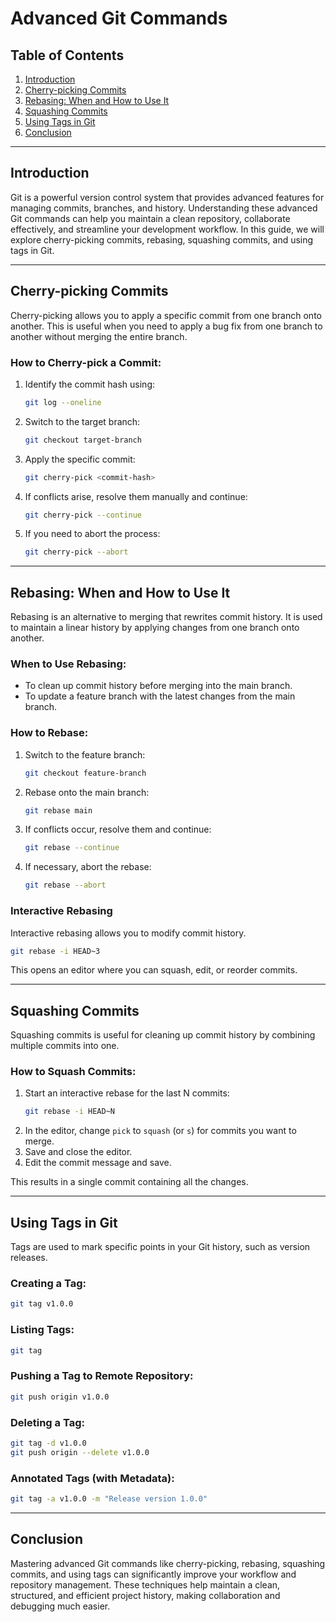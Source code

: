 # Advanced Git Commands

## Table of Contents
1. [Introduction](#introduction)
2. [Cherry-picking Commits](#cherry-picking-commits)
3. [Rebasing: When and How to Use It](#rebasing-when-and-how-to-use-it)
4. [Squashing Commits](#squashing-commits)
5. [Using Tags in Git](#using-tags-in-git)
6. [Conclusion](#conclusion)

---

## Introduction
Git is a powerful version control system that provides advanced features for managing commits, branches, and history. Understanding these advanced Git commands can help you maintain a clean repository, collaborate effectively, and streamline your development workflow. In this guide, we will explore cherry-picking commits, rebasing, squashing commits, and using tags in Git.

---

## Cherry-picking Commits
Cherry-picking allows you to apply a specific commit from one branch onto another. This is useful when you need to apply a bug fix from one branch to another without merging the entire branch.

### How to Cherry-pick a Commit:
1. Identify the commit hash using:
   ```sh
   git log --oneline
   ```
2. Switch to the target branch:
   ```sh
   git checkout target-branch
   ```
3. Apply the specific commit:
   ```sh
   git cherry-pick <commit-hash>
   ```
4. If conflicts arise, resolve them manually and continue:
   ```sh
   git cherry-pick --continue
   ```
5. If you need to abort the process:
   ```sh
   git cherry-pick --abort
   ```

---

## Rebasing: When and How to Use It
Rebasing is an alternative to merging that rewrites commit history. It is used to maintain a linear history by applying changes from one branch onto another.

### When to Use Rebasing:
- To clean up commit history before merging into the main branch.
- To update a feature branch with the latest changes from the main branch.

### How to Rebase:
1. Switch to the feature branch:
   ```sh
   git checkout feature-branch
   ```
2. Rebase onto the main branch:
   ```sh
   git rebase main
   ```
3. If conflicts occur, resolve them and continue:
   ```sh
   git rebase --continue
   ```
4. If necessary, abort the rebase:
   ```sh
   git rebase --abort
   ```

### Interactive Rebasing
Interactive rebasing allows you to modify commit history.
```sh
git rebase -i HEAD~3
```
This opens an editor where you can squash, edit, or reorder commits.

---

## Squashing Commits
Squashing commits is useful for cleaning up commit history by combining multiple commits into one.

### How to Squash Commits:
1. Start an interactive rebase for the last N commits:
   ```sh
   git rebase -i HEAD~N
   ```
2. In the editor, change `pick` to `squash` (or `s`) for commits you want to merge.
3. Save and close the editor.
4. Edit the commit message and save.

This results in a single commit containing all the changes.

---

## Using Tags in Git
Tags are used to mark specific points in your Git history, such as version releases.

### Creating a Tag:
```sh
git tag v1.0.0
```

### Listing Tags:
```sh
git tag
```

### Pushing a Tag to Remote Repository:
```sh
git push origin v1.0.0
```

### Deleting a Tag:
```sh
git tag -d v1.0.0
git push origin --delete v1.0.0
```

### Annotated Tags (with Metadata):
```sh
git tag -a v1.0.0 -m "Release version 1.0.0"
```

---

## Conclusion
Mastering advanced Git commands like cherry-picking, rebasing, squashing commits, and using tags can significantly improve your workflow and repository management. These techniques help maintain a clean, structured, and efficient project history, making collaboration and debugging much easier.
